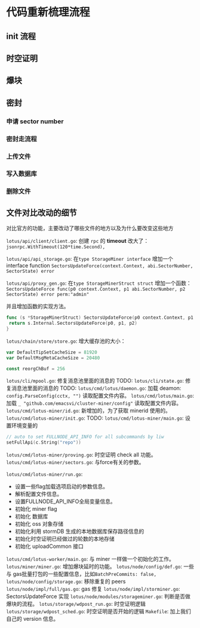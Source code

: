 # 代码重新梳理流程

## init 流程

## 时空证明

## 爆块

## 密封

### 申请 sector number

### 密封走流程

### 上传文件

### 写入数据库

### 删除文件


## 文件对比改动的细节

对比官方的功能，主要改动了哪些文件的地方以及为什么要改变这些地方



`lotus/api/client/client.go`: 创建 `rpc` 的 **timeout** 改大了： `jsonrpc.WithTimeout(120*time.Second),`

`lotus/api/api_storage.go`: 在`type StorageMiner interface` 增加一个interface function `SectorsUpdateForce(context.Context, abi.SectorNumber, SectorState) error`

`lotus/api/proxy_gen.go`: 在`type StorageMinerStruct struct` 增加一个函数：`SectorsUpdateForce func(p0 context.Context, p1 abi.SectorNumber, p2 SectorState) error perm:"admin"`

并且增加函数的实现方法。

```go
func (s *StorageMinerStruct) SectorsUpdateForce(p0 context.Context, p1 abi.SectorNumber, p2 SectorState) error {
 return s.Internal.SectorsUpdateForce(p0, p1, p2)
}
```

`lotus/chain/store/store.go`: 增大缓存池的大小：

```go
var DefaultTipSetCacheSize = 81920
var DefaultMsgMetaCacheSize = 20480

const reorgChBuf = 256
```

`lotus/cli/mpool.go`: 修复消息池里面的消息的 TODO:
`lotus/cli/state.go`: 修复消息池里面的消息的 TODO:
`lotus/cmd/lotus/daemon.go`: 加载 deamon: `config.ParseConfig(cctx, "")` 读取配置文件内容。
`lotus/cmd/lotus/main.go`: 加载 `_ "github.com/emacsvi/cluster-miner/config"` 读取配置文件内容。
`lotus/cmd/lotus-miner/id.go`: 新增加的，为了获取 minerid 使用的。
`lotus/cmd/lotus-miner/init.go`: TODO:
`lotus/cmd/lotus-miner/main.go`: 
 设置环境变量的
```go
// auto to set FULLNODE_API_INFO for all subcommands by liw
setFullApi(c.String("repo"))
```


`lotus/cmd/lotus-miner/proving.go`:  时空证明 check all 功能。
`lotus/cmd/lotus-miner/sectors.go`:  与force有关的参数。

`lotus/cmd/lotus-miner/run.go`: 
- 设置一些flag加载选项启动的参数信息。
- 解析配置文件信息。
- 设置FULLNODE_API_INFO全局变量信息。
- 初始化 miner flag
- 初始化 数据库
- 初始化 oss 对象存储
- 初始化利用 stormDB 生成的本地数据库保存路径信息的
- 初始化时空证明已经做过的轮数的本地存储
- 初始化 uploadCommon 接口


`lotus/cmd/lotus-worker/main.go`: 与 miner 一样做一个初始化的工作。 
`lotus/miner/miner.go`: 增加爆块延时的功能。
`lotus/node/config/def.go`:  一些与 gas批量打包的一些配置信息，比如`BatchPreCommits: false,`
`lotus/node/config/storage.go`:   移除重复的 peers
`lotus/node/impl/full/gas.go`: gas 修复
`lotus/node/impl/storminer.go`: SectorsUpdateForce 实现
`lotus/node/modules/storageminer.go`: 判断是否做爆块的流程。
`lotus/storage/wdpost_run.go`: 时空证明逻辑
`lotus/storage/wdpost_sched.go`: 时空证明是否开始的逻辑
`Makefile`: 加上我们自己的 version 信息。
